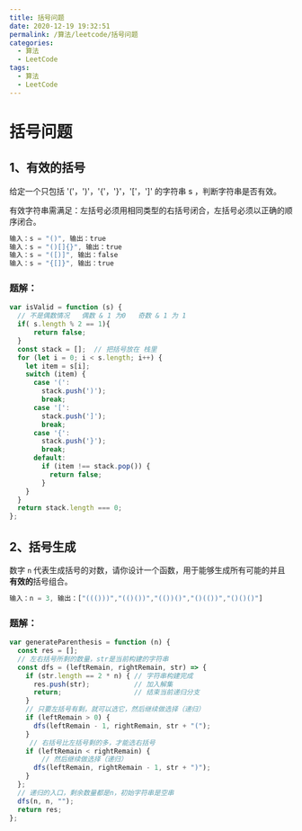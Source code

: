 ```yaml
---
title: 括号问题
date: 2020-12-19 19:32:51
permalink: /算法/leetcode/括号问题
categories:
  - 算法
  - LeetCode
tags:
  - 算法
  - LeetCode
---
```

# 括号问题

## 1、有效的括号

给定一个只包括 '('，')'，'{'，'}'，'['，']' 的字符串 s ，判断字符串是否有效。

有效字符串需满足：左括号必须用相同类型的右括号闭合，左括号必须以正确的顺序闭合。

```javascript
输入：s = "()", 输出：true
输入：s = "()[]{}", 输出：true
输入：s = "([)]", 输出：false
输入：s = "{[]}", 输出：true
```

### 题解：

```javascript
var isValid = function (s) {
  // 不是偶数情况   偶数 & 1 为0   奇数 & 1 为 1
  if( s.length % 2 == 1){
      return false;
  }
  const stack = [];  // 把括号放在 栈里
  for (let i = 0; i < s.length; i++) {
    let item = s[i];
    switch (item) {
      case '(':
        stack.push(')');
        break;
      case '[':
        stack.push(']');
        break;
      case '{':
        stack.push('}');
        break;
      default:
        if (item !== stack.pop()) {
          return false;
        }
    }
  }
  return stack.length === 0;
};
```

## 2、括号生成

数字 `n` 代表生成括号的对数，请你设计一个函数，用于能够生成所有可能的并且 **有效的**括号组合。

```javascript
输入：n = 3, 输出：["((()))","(()())","(())()","()(())","()()()"]
```

### 题解：

```javascript
var generateParenthesis = function (n) {
  const res = [];
  // 左右括号所剩的数量，str是当前构建的字符串
  const dfs = (leftRemain, rightRemain, str) => { 
    if (str.length == 2 * n) { // 字符串构建完成
      res.push(str);           // 加入解集
      return;                  // 结束当前递归分支
    }
    // 只要左括号有剩，就可以选它，然后继续做选择（递归）
    if (leftRemain > 0) {   
      dfs(leftRemain - 1, rightRemain, str + "(");
    }
     // 右括号比左括号剩的多，才能选右括号
    if (leftRemain < rightRemain) {  
        // 然后继续做选择（递归）
      dfs(leftRemain, rightRemain - 1, str + ")"); 
    }
  };
  // 递归的入口，剩余数量都是n，初始字符串是空串
  dfs(n, n, ""); 
  return res;
};
```
